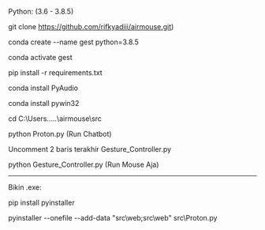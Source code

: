 Python: (3.6 - 3.8.5)

git clone https://github.com/rifkyadiii/airmouse.git)

conda create --name gest python=3.8.5

conda activate gest

pip install -r requirements.txt

conda install PyAudio

conda install pywin32

cd C:\Users\.....\airmouse\src

python Proton.py (Run Chatbot)

Uncomment 2 baris terakhir Gesture_Controller.py

python Gesture_Controller.py (Run Mouse Aja)

------------------------------------------------------

Bikin .exe:

pip install pyinstaller

pyinstaller --onefile --add-data "src\\web;src\\web" src\\Proton.py

